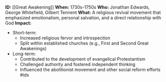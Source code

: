 **ID:** [[Great Awakening]]
**When:** 1730s-1750s
**Who:** Jonathan Edwards, George Whitefield, Gilbert Tennent
**What:** A religious revival movement that emphasized emotionalism, personal salvation, and a direct relationship with God
**Impact:**
* Short-term:
    * Increased religious fervor and introspection
    * Split within established churches (e.g., First and Second Great Awakenings)
* Long-term:
    * Contributed to the development of evangelical Protestantism
    * Challenged authority and fostered independent thinking
    * Influenced the abolitionist movement and other social reform efforts
#ids
